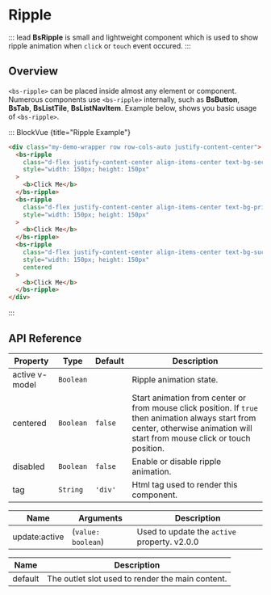 # Ripple


::: lead
**BsRipple** is small and lightweight component which is used to show ripple animation 
when `click` or `touch` event occured.
:::


## Overview

`<bs-ripple>` can be placed inside almost any element or component. Numerous components use 
`<bs-ripple>` internally, such as **BsButton**, **BsTab**, **BsListTile**, **BsListNavItem**. 
Example below, shows you basic usage of `<bs-ripple>`.

::: BlockVue {title="Ripple Example"}

```html
<div class="my-demo-wrapper row row-cols-auto justify-content-center">
  <bs-ripple
    class="d-flex justify-content-center align-items-center text-bg-secondary border rounded me-3 mb-3"
    style="width: 150px; height: 150px"
  >
    <b>Click Me</b>
  </bs-ripple>
  <bs-ripple
    class="d-flex justify-content-center align-items-center text-bg-primary border rounded me-3 mb-3"
    style="width: 150px; height: 150px"
  >
    <b>Click Me</b>
  </bs-ripple>
  <bs-ripple
    class="d-flex justify-content-center align-items-center text-bg-success border rounded"
    style="width: 150px; height: 150px"
    centered
  >
    <b>Click Me</b>
  </bs-ripple>
</div>
```
:::


## API Reference

<BsTabs v-model="tabs1active" variant="material" color="grey-700" class="doc-api-reference">
  <BsTab label="Props">
    <div class="doc-table-responsive doc-table-props">

| Property | Type      | Default | Description |
|----------|-----------|---------|-------------|
| active <Badge type="tip">v-model</Badge> | `Boolean` |  | Ripple animation state. |
| centered | `Boolean` | `false` | Start animation from center or from mouse click position. If `true` then animation always start from center, otherwise animation will start from mouse click or touch position. |
| disabled | `Boolean` | `false` | Enable or disable ripple animation. |
| tag      | `String`  | `'div'` | Html tag used to render this component. |

</div>
  </BsTab>
  <BsTab label="Events">
    <div class="doc-table-responsive doc-table-3cols">

| Name   | Arguments | Description |
|--------|---------------|-------------|
| update:active | (`value: boolean`) | Used to update the `active` property. <BsBadge>v2.0.0</BsBadge> |

</div>
  </BsTab>
  <BsTab label="Slots">
    <div class="doc-table-responsive doc-table-2cols">

| Name    | Description  |
|---------|--------------|
| default | The outlet slot used to render the main content. |

</div>
  </BsTab>
</BsTabs>


<script setup lang="ts">
import { ref } from 'vue';

const tabs1active = ref(0);
</script>